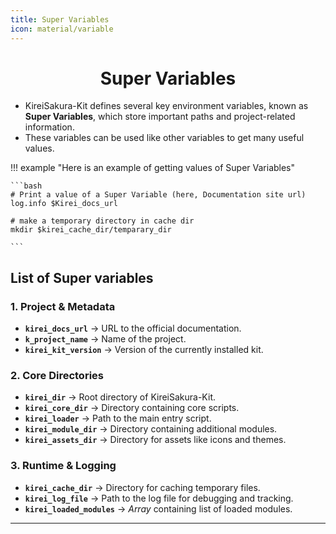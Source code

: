 ```yaml
---
title: Super Variables
icon: material/variable
---
```


<h1 align="center"><b>Super Variables</b></h1>

- KireiSakura-Kit defines several key environment variables, known as **Super Variables**, which store important paths and project-related information.  
- These variables can be used like other variables to get many useful values.

!!! example "Here is an example of getting values of Super Variables"
    
    ```bash
    # Print a value of a Super Variable (here, Documentation site url)
    log.info $Kirei_docs_url

    # make a temporary directory in cache dir
    mkdir $kirei_cache_dir/temparary_dir

    ```

## **List of Super variables**

### 1. Project & Metadata
- **`kirei_docs_url`**         → URL to the official documentation.  
- **`k_project_name`**     → Name of the project.  
- **`kirei_kit_version`**      → Version of the currently installed kit.  

### 2. Core Directories
- **`kirei_dir`**              → Root directory of KireiSakura-Kit.  
- **`kirei_core_dir`**         → Directory containing core scripts.  
- **`kirei_loader`**           → Path to the main entry script.  
- **`kirei_module_dir`**       → Directory containing additional modules.  
- **`kirei_assets_dir`**       → Directory for assets like icons and themes.  

### 3. Runtime & Logging
- **`kirei_cache_dir`**        → Directory for caching temporary files.  
- **`kirei_log_file`**         → Path to the log file for debugging and tracking.  
- **`kirei_loaded_modules`**   → _Array_ containing list of loaded modules.  



---

